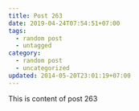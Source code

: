 ```yaml
---
title: Post 263
date: 2019-04-24T07:54:51+07:00
tags:
  - random post
  - untagged
category:
  - random post
  - uncategorized
updated: 2014-05-20T23:01:19+07:00
---
```

This is content of post 263